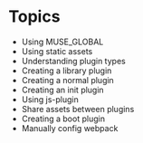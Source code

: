 # Topics

- Using MUSE_GLOBAL
- Using static assets
- Understanding plugin types
- Creating a library plugin
- Creating a normal plugin
- Creating an init plugin
- Using js-plugin
- Share assets between plugins
- Creating a boot plugin
- Manually config webpack